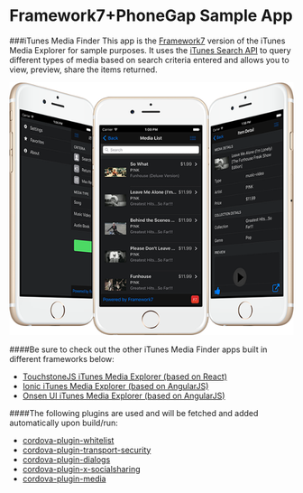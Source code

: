 Framework7+PhoneGap Sample App
==============================

###iTunes Media Finder
This app is the [Framework7](http://www.idangero.us/framework7/) version of the iTunes Media Explorer for sample purposes. It uses the [iTunes Search API](https://www.apple.com/itunes/affiliates/resources/documentation/itunes-store-web-service-search-api.html)
 to query different types of media based on search criteria entered and allows you to view, preview, share the items returned.

![](resources/screenshots/app-screens2.png)

####Be sure to check out the other iTunes Media Finder apps built in different frameworks below:

- [TouchstoneJS iTunes Media Explorer (based on React)](https://github.com/hollyschinsky/phonegap-app-touchstonejs)
- [Ionic iTunes Media Explorer (based on AngularJS)](https://github.com/hollyschinsky/MediaExplorerMobile)
- [Onsen UI iTunes Media Explorer (based on AngularJS)](https://github.com/hollyschinsky/MediaExplorerMobileOnsen)

####The following plugins are used and will be fetched and added automatically upon build/run:
- [cordova-plugin-whitelist](https://www.npmjs.com/package/cordova-plugin-whitelist)
- [cordova-plugin-transport-security](https://www.npmjs.com/package/cordova-plugin-transport-security)
- [cordova-plugin-dialogs](https://www.npmjs.com/package/cordova-plugin-dialogs)
- [cordova-plugin-x-socialsharing](https://www.npmjs.com/package/cordova-plugin-x-socialsharing)
- [cordova-plugin-media](https://www.npmjs.com/package/cordova-plugin-media)


